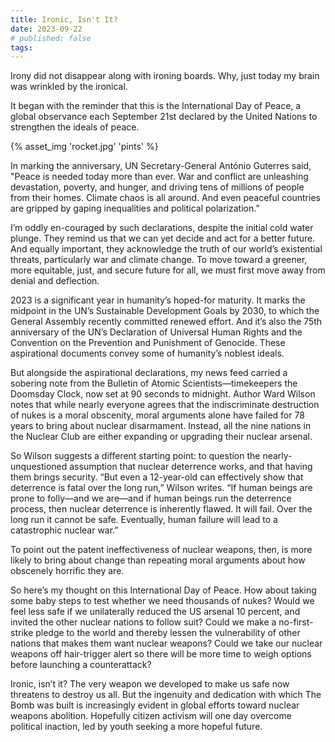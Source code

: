 ```yaml
---
title: Ironic, Isn't It?
date: 2023-09-22
# published: false
tags:
---
```

Irony did not disappear along with ironing boards. Why, just today my brain was wrinkled by the ironical. 

It began with the reminder that this is the International Day of Peace, a global observance each September 21st declared by the United Nations to strengthen the ideals of peace. 
<!-- excerpt -->
{% asset_img 'rocket.jpg' 'pints' %}

In marking the anniversary, UN Secretary-General António Guterres said, "Peace is needed today more than ever. War and conflict are unleashing devastation, poverty, and hunger, and driving tens of millions of people from their homes. Climate chaos is all around. And even peaceful countries are gripped by gaping inequalities and political polarization.”

I’m oddly en-couraged by such declarations, despite the initial cold water plunge. They remind us that we can yet decide and act for a better future. And equally important, they acknowledge the truth of our world’s existential threats, particularly war and climate change. To move toward a greener, more equitable, just, and secure future for all, we must first move away from denial and deflection.  

2023 is a significant year in humanity’s hoped-for maturity. It marks the midpoint in the UN’s Sustainable Development Goals by 2030, to which the General Assembly recently committed renewed effort. And it’s also the 75th anniversary of the UN’s Declaration of Universal Human Rights and the Convention on the Prevention and Punishment of Genocide. These aspirational documents convey some of humanity’s noblest ideals. 

But alongside the aspirational declarations, my news feed carried a sobering note from the Bulletin of Atomic Scientists—timekeepers the Doomsday Clock, now set at 90 seconds to midnight. Author Ward Wilson notes that while nearly everyone agrees that the indiscriminate destruction of nukes is a moral obscenity, moral arguments alone have failed for 78 years to bring about nuclear disarmament. Instead, all the nine nations in the Nuclear Club are either expanding or upgrading their nuclear arsenal. 

So Wilson suggests a different starting point: to question the nearly-unquestioned assumption that nuclear deterrence works, and that having them brings security. “But even a 12-year-old can effectively show that deterrence is fatal over the long run,” Wilson writes. “If human beings are prone to folly—and we are—and if human beings run the deterrence process, then nuclear deterrence is inherently flawed. It will fail. Over the long run it cannot be safe. Eventually, human failure will lead to a catastrophic nuclear war.”

To point out the patent ineffectiveness of nuclear weapons, then, is more likely to bring about change than repeating moral arguments about how obscenely horrific they are. 

So here’s my thought on this International Day of Peace. How about taking some baby steps to test whether we need thousands of nukes? Would we feel less safe if we unilaterally reduced the US arsenal 10 percent, and invited the other nuclear nations to follow suit? Could we make a no-first-strike pledge to the world and thereby lessen the vulnerability of other nations that makes them want nuclear weapons? Could we take our nuclear weapons off hair-trigger alert so there will be more time to weigh options before launching a counterattack? 

Ironic, isn’t it? The very weapon we developed to make us safe now threatens to destroy us all. But the ingenuity and dedication with which The Bomb was built is increasingly evident in global efforts toward nuclear weapons abolition. Hopefully citizen activism will one day overcome political inaction, led by youth seeking a more hopeful future.
